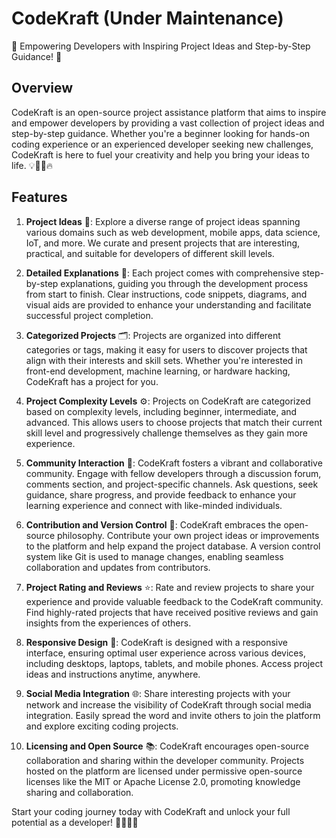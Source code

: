 # CodeKraft (Under Maintenance)

🚀 Empowering Developers with Inspiring Project Ideas and Step-by-Step Guidance! 🎉

## Overview
CodeKraft is an open-source project assistance platform that aims to inspire and empower developers by providing a vast collection of project ideas and step-by-step guidance. Whether you're a beginner looking for hands-on coding experience or an experienced developer seeking new challenges, CodeKraft is here to fuel your creativity and help you bring your ideas to life. 💡👨‍💻🔥

## Features
1. **Project Ideas** 🌟: Explore a diverse range of project ideas spanning various domains such as web development, mobile apps, data science, IoT, and more. We curate and present projects that are interesting, practical, and suitable for developers of different skill levels.

2. **Detailed Explanations** 📝: Each project comes with comprehensive step-by-step explanations, guiding you through the development process from start to finish. Clear instructions, code snippets, diagrams, and visual aids are provided to enhance your understanding and facilitate successful project completion.

3. **Categorized Projects** 🗂️: Projects are organized into different categories or tags, making it easy for users to discover projects that align with their interests and skill sets. Whether you're interested in front-end development, machine learning, or hardware hacking, CodeKraft has a project for you.

4. **Project Complexity Levels** ⚙️: Projects on CodeKraft are categorized based on complexity levels, including beginner, intermediate, and advanced. This allows users to choose projects that match their current skill level and progressively challenge themselves as they gain more experience.

5. **Community Interaction** 💬: CodeKraft fosters a vibrant and collaborative community. Engage with fellow developers through a discussion forum, comments section, and project-specific channels. Ask questions, seek guidance, share progress, and provide feedback to enhance your learning experience and connect with like-minded individuals.

6. **Contribution and Version Control** 🤝: CodeKraft embraces the open-source philosophy. Contribute your own project ideas or improvements to the platform and help expand the project database. A version control system like Git is used to manage changes, enabling seamless collaboration and updates from contributors.

7. **Project Rating and Reviews** ⭐: Rate and review projects to share your experience and provide valuable feedback to the CodeKraft community. Find highly-rated projects that have received positive reviews and gain insights from the experiences of others.

8. **Responsive Design** 📱: CodeKraft is designed with a responsive interface, ensuring optimal user experience across various devices, including desktops, laptops, tablets, and mobile phones. Access project ideas and instructions anytime, anywhere.

9. **Social Media Integration** 🌐: Share interesting projects with your network and increase the visibility of CodeKraft through social media integration. Easily spread the word and invite others to join the platform and explore exciting coding projects.

10. **Licensing and Open Source** 📚: CodeKraft encourages open-source collaboration and sharing within the developer community. Projects hosted on the platform are licensed under permissive open-source licenses like the MIT or Apache License 2.0, promoting knowledge sharing and collaboration.

Start your coding journey today with CodeKraft and unlock your full potential as a developer! 🚀👩‍💻🌟

